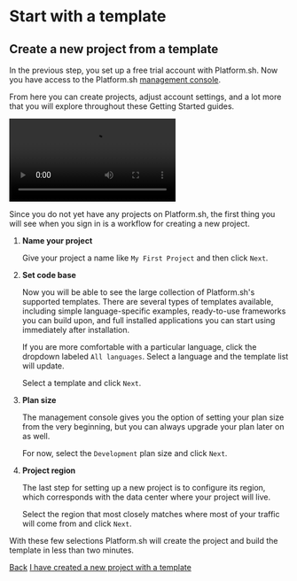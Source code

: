 # Start with a template

## Create a new project from a template

In the previous step, you set up a free trial account with Platform.sh. Now you have access to the Platform.sh [management console](/administration/web.md).

From here you can create projects, adjust account settings, and a lot more that you will explore throughout these Getting Started guides.

<video controls>
  <source src="/videos/management-console/create-project-mc.mp4" type="video/mp4">
</video>

Since you do not yet have any projects on Platform.sh, the first thing you will see when you sign in is a workflow for creating a new project.

1. **Name your project**

   Give your project a name like `My First Project` and then click `Next`.

2. **Set code base**


   Now you will be able to see the large collection of Platform.sh's supported templates. There are several types of templates available, including simple language-specific examples, ready-to-use frameworks you can build upon, and full installed applications you can start using immediately after installation.

   If you are more comfortable with a particular language, click the dropdown labeled `All languages`. Select a language and the template list will update.

   Select a template and click `Next`.

3. **Plan size**

   The management console gives you the option of setting your plan size from the very beginning, but you can always upgrade your plan later on as well.

   For now, select the `Development` plan size and click `Next`.

4. **Project region**

   The last step for setting up a new project is to configure its region, which corresponds with the data center where your project will live.

   Select the region that most closely matches where most of your traffic will come from and click `Next`.

With these few selections Platform.sh will create the project and build the template in less than two minutes.

<div class="buttons">
  <a href="#" class="button-link prev">Back</a>
  <a href="#" class="button-link next">I have created a new project with a template</a>
</div>
